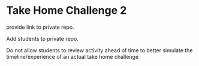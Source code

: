 # Take Home Challenge 2

provide link to private repo.

Add students to private repo.

Do not allow students to review activity ahead of time to better simulate the timeline/experience of an actual take home challenge
